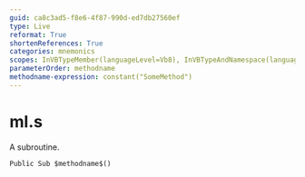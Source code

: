```yaml
---
guid: ca8c3ad5-f8e6-4f87-990d-ed7db27560ef
type: Live
reformat: True
shortenReferences: True
categories: mnemonics
scopes: InVBTypeMember(languageLevel=Vb8), InVBTypeAndNamespace(languageLevel=Vb8)
parameterOrder: methodname
methodname-expression: constant("SomeMethod")
---
```


# ml.s

A subroutine.

```
Public Sub $methodname$()
```

